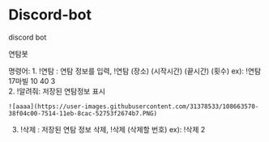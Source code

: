 # Discord-bot
discord bot

연탐봇 

명령어: 1.  !연탐 : 연탐 정보를 입력,  !연탐 (장소) (시작시간) (끝시간) (횟수)  ex): !연탐 17마빌 10 40 3     
   2. !알려줘: 저장된 연탐정보 표시

    ![aaaa](https://user-images.githubusercontent.com/31378533/108663570-38f04c00-7514-11eb-8cac-52753f2674b7.PNG)
        
   3. !삭제 : 저장된 연탐 정보 삭제,  !삭제 (삭제할 번호)  ex): !삭제 2
        
        
